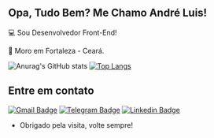 ## Opa, Tudo Bem? Me Chamo André Luis!

 

:computer: Sou Desenvolvedor Front-End!

:house_with_garden: Moro em Fortaleza - Ceará.

![Anurag's GitHub stats](https://github-readme-stats.vercel.app/api?username=andrelcalado&show_icons=true&theme=tokyonight) [![Top Langs](https://github-readme-stats.vercel.app/api/top-langs/?username=andrelcalado&layout=compact)](https://github.com/anuraghazra/github-readme-stats)



 

## Entre em contato

[![Gmail Badge](https://img.shields.io/badge/Gmail-D14836?style=for-the-badge&logo=gmail&logoColor=white)](mailto:andrelcalad@gmail.com) [![Telegram Badge](https://img.shields.io/badge/Telegram-2CA5E0?style=for-the-badge&logo=telegram&logoColor=white)](https://telegram.me/andrelcalado) [![Linkedin Badge](https://img.shields.io/badge/LinkedIn-0077B5?style=for-the-badge&logo=linkedin&logoColor=white)](https://www.linkedin.com/in/andreluisgp/)



- Obrigado pela visita, volte sempre!
